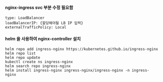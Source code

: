 #### nginx-ingress svc 부분 수정 필요함
```
type: LoadBalancer
loadBalancerIP: {할당해야될 LB IP 입력}
externalTrafficPolicy: Local
```

#### helm 을 사용하여 nginx-controller 설치
```
helm repo add ingress-nginx https://kubernetes.github.io/ingress-nginx
helm repo list
helm repo update
kubectl create ns ingress-nginx
helm search repo ingress-nginx
helm install ingress-nginx ingress-nginx/ingress-nginx -n ingress-nginx
```
